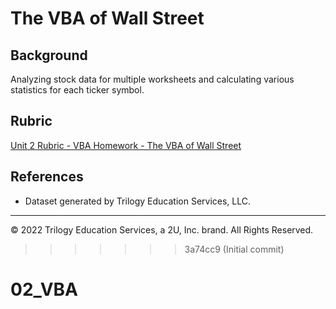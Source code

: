 # The VBA of Wall Street

## Background

Analyzing stock data for multiple worksheets and calculating various statistics for each ticker symbol.

## Rubric

[Unit 2 Rubric - VBA Homework - The VBA of Wall Street](https://docs.google.com/document/d/1OjDM3nyioVQ6nJkqeYlUK7SxQ3WZQvvV3T9MHCbnoWk/edit?usp=sharing)

## References

* Dataset generated by Trilogy Education Services, LLC.

- - -

© 2022 Trilogy Education Services, a 2U, Inc. brand. All Rights Reserved.
>>>>>>> 3a74cc9 (Initial commit)
# 02_VBA
